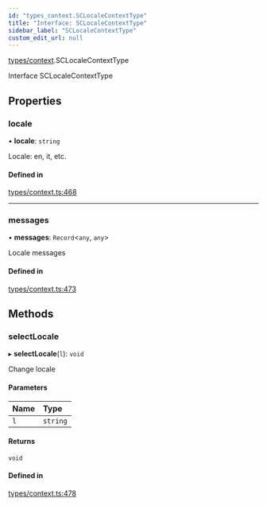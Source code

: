 ```yaml
---
id: "types_context.SCLocaleContextType"
title: "Interface: SCLocaleContextType"
sidebar_label: "SCLocaleContextType"
custom_edit_url: null
---
```


[types/context](../modules/types_context).SCLocaleContextType

Interface SCLocaleContextType

## Properties

### locale

• **locale**: `string`

Locale: en, it, etc.

#### Defined in

[types/context.ts:468](https://github.com/selfcommunity/community-ui/blob/7f26f69/packages/sc-core/src/types/context.ts#L468)

___

### messages

• **messages**: `Record`<`any`, `any`\>

Locale messages

#### Defined in

[types/context.ts:473](https://github.com/selfcommunity/community-ui/blob/7f26f69/packages/sc-core/src/types/context.ts#L473)

## Methods

### selectLocale

▸ **selectLocale**(`l`): `void`

Change locale

#### Parameters

| Name | Type |
| :------ | :------ |
| `l` | `string` |

#### Returns

`void`

#### Defined in

[types/context.ts:478](https://github.com/selfcommunity/community-ui/blob/7f26f69/packages/sc-core/src/types/context.ts#L478)
